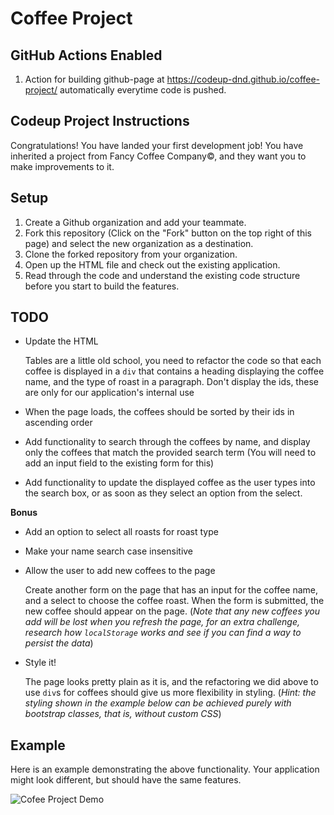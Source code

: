 # Coffee Project

## GitHub Actions Enabled

1. Action for building github-page at https://codeup-dnd.github.io/coffee-project/ automatically everytime code is pushed.

## Codeup Project Instructions

Congratulations! You have landed your first development job! You have inherited
a project from Fancy Coffee Company&copy;, and they want you to make
improvements to it.

## Setup

1. Create a Github organization and add your teammate.
1. Fork this repository (Click on the "Fork" button on the top right of this
   page) and select the new organization as a destination.
1. Clone the forked repository from your organization.
1. Open up the HTML file and check out the existing application.
1. Read through the code and understand the existing code structure before you start to build the features.

## TODO

- Update the HTML

    Tables are a little old school, you need to refactor the code so that each
    coffee is displayed in a `div` that contains a heading displaying the coffee
    name, and the type of roast in a paragraph. Don't display the ids, these are
    only for our application's internal use

- When the page loads, the coffees should be sorted by their ids in ascending
  order

- Add functionality to search through the coffees by name, and display only the
  coffees that match the provided search term (You will need to add an input
  field to the existing form for this)

- Add functionality to update the displayed coffee as the user types into the
  search box, or as soon as they select an option from the select.

**Bonus**

- Add an option to select all roasts for roast type

- Make your name search case insensitive

- Allow the user to add new coffees to the page

    Create another form on the page that has an input for the coffee name, and
    a select to choose the coffee roast. When the form is submitted, the new
    coffee should appear on the page. (*Note that any new coffees you add will
    be lost when you refresh the page, for an extra challenge, research
    how `localStorage` works and see if you can find a way to persist the data*)

- Style it!

    The page looks pretty plain as it is, and the refactoring we did above to
    use `div`s for coffees should give us more flexibility in styling. (*Hint:
    the styling shown in the example below can be achieved purely with bootstrap
    classes, that is, without custom CSS*)

## Example

Here is an example demonstrating the above functionality. Your application might
look different, but should have the same features.

![Cofee Project Demo](demo.gif)
